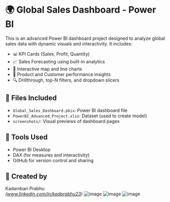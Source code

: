 # 🌍 Global Sales Dashboard - Power BI

This is an advanced Power BI dashboard project designed to analyze global sales data with dynamic visuals and interactivity. It includes:

- 📊 KPI Cards (Sales, Profit, Quantity)
- 📈 Sales Forecasting using built-in analytics
- 🧭 Interactive map and line charts
- 🧩 Product and Customer performance insights
- 🔍 Drillthrough, top-N filters, and dropdown slicers

## 📂 Files Included

- `Global_Sales_Dashboard.pbix`: Power BI dashboard file
- `PowerBI_Advanced_Project.xlsx`: Dataset (used to create model)
- `screenshots/`: Visual previews of dashboard pages 

## 🧰 Tools Used

- Power BI Desktop
- DAX (for measures and interactivity)
- GitHub for version control and sharing

## 👤 Created by
Kadambari Prabhu  
*(www.linkedin.com/in/kadprabhu23)*
![image](https://github.com/user-attachments/assets/6a4e97ed-078f-4667-9aaf-53fafb59762a)
![image](https://github.com/user-attachments/assets/52a5b8b1-79e7-4c1d-9f9a-90ef51e1e2d9)
![image](https://github.com/user-attachments/assets/b6f3155a-b6bf-4f86-964c-6713f769c195)




